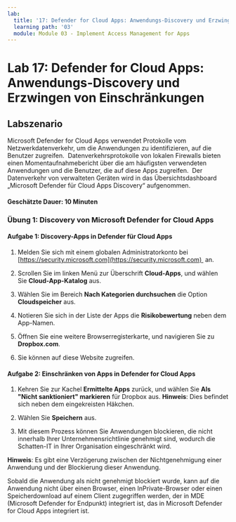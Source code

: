 ```yaml
---
lab:
  title: '17: Defender for Cloud Apps: Anwendungs-Discovery und Erzwingen von Einschränkungen'
  learning path: '03'
  module: Module 03 - Implement Access Management for Apps
---
```


# Lab 17: Defender for Cloud Apps: Anwendungs-Discovery und Erzwingen von Einschränkungen

## Labszenario

Microsoft Defender for Cloud Apps verwendet Protokolle vom Netzwerkdatenverkehr, um die Anwendungen zu identifizieren, auf die Benutzer zugreifen.  Datenverkehrsprotokolle von lokalen Firewalls bieten einen Momentaufnahmebericht über die am häufigsten verwendeten Anwendungen und die Benutzer, die auf diese Apps zugreifen.  Der Datenverkehr von verwalteten Geräten wird in das Übersichtsdashboard „Microsoft Defender für Cloud Apps Discovery“ aufgenommen.

#### Geschätzte Dauer: 10 Minuten

### Übung 1: Discovery von Microsoft Defender for Cloud Apps

#### Aufgabe 1: Discovery-Apps in Defender für Cloud Apps

1. Melden Sie sich mit einem globalen Administratorkonto bei [https://security.microsoft.com](https://security.microsoft.com)  an.

1. Scrollen Sie im linken Menü zur Überschrift **Cloud-Apps**, und wählen Sie **Cloud-App-Katalog** aus.

1. Wählen Sie im Bereich **Nach Kategorien durchsuchen** die Option **Cloudspeicher** aus.

1. Notieren Sie sich in der Liste der Apps die **Risikobewertung** neben dem App-Namen.  

1. Öffnen Sie eine weitere Browserregisterkarte, und navigieren Sie zu **Dropbox.com**.

1. Sie können auf diese Website zugreifen.


#### Aufgabe 2: Einschränken von Apps in Defender for Cloud Apps

1. Kehren Sie zur Kachel **Ermittelte Apps** zurück, und wählen Sie **Als "Nicht sanktioniert" markieren** für Dropbox aus.  **Hinweis**: Dies befindet sich neben dem eingekreisten Häkchen.

1. Wählen Sie **Speichern** aus.

1. Mit diesem Prozess können Sie Anwendungen blockieren, die nicht innerhalb Ihrer Unternehmensrichtlinie genehmigt sind, wodurch die Schatten-IT in Ihrer Organisation eingeschränkt wird.

**Hinweis**: Es gibt eine Verzögerung zwischen der Nichtgenehmigung einer Anwendung und der Blockierung dieser Anwendung.

Sobald die Anwendung als nicht genehmigt blockiert wurde, kann auf die Anwendung nicht über einen Browser, einen InPrivate-Browser oder einen Speicherdownload auf einem Client zugegriffen werden, der in MDE (Microsoft Defender for Endpunkt) integriert ist, das in Microsoft Defender for Cloud Apps integriert ist.



